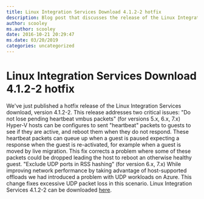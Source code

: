 ```yaml
---
title: Linux Integration Services Download 4.1.2-2 hotfix
description: Blog post that discusses the release of the Linux Integration Services version 4.1.2-2 hotfix and what issues it addresses.
author: scooley
ms.author: scooley
date: 2016-10-21 20:29:47
ms.date: 03/20/2019
categories: uncategorized
---
```


# Linux Integration Services Download 4.1.2-2 hotfix

We've just published a hotfix release of the Linux Integration Services download, version 4.1.2-2. This release addresses two critical issues: "Do not lose pending heartbeat vmbus packets" (for versions 5.x, 6.x, 7.x) Hyper-V hosts can be configures to sent "heartbeat" packets to guests to see if they are active, and reboot them when they do not respond. These heartbeat packets can queue up when a guest is paused expecting a response when the guest is re-activated, for example when a guest is moved by live migration. This fix corrects a problem where some of these packets could be dropped leading the host to reboot an otherwise healthy guest. "Exclude UDP ports in RSS hashing" (for version 6.x, 7.x) While improving network performance by taking advantage of host-supported offloads we had introduced a problem with UDP workloads on Azure. This change fixes excessive UDP packet loss in this scenario. Linux Integration Services 4.1.2-2 can be downloaded [here](https://www.microsoft.com/en-us/download/details.aspx?id=51612).
